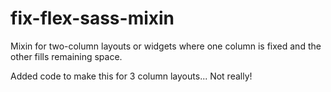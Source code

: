 # fix-flex-sass-mixin
Mixin for two-column layouts or widgets where one column is fixed and the other fills remaining space.

Added code to make this for 3 column layouts... Not really!
